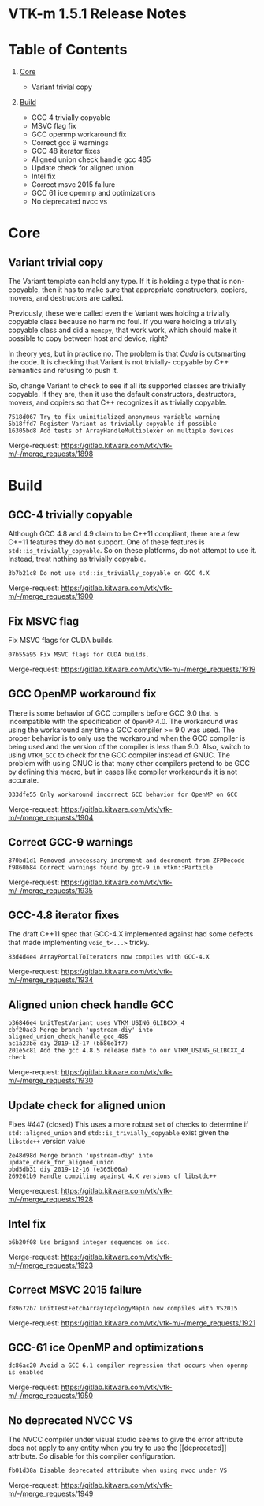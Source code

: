 VTK-m 1.5.1 Release Notes
=======================

# Table of Contents
1. [Core](#Core)
     - Variant trivial copy

2. [Build](#Build)
     - GCC 4 trivially copyable
     - MSVC flag fix
     - GCC openmp workaround fix
     - Correct gcc 9 warnings
     - GCC 48 iterator fixes
     - Aligned union check handle gcc 485
     - Update check for aligned union
     - Intel fix
     - Correct msvc 2015 failure
     - GCC 61 ice openmp and optimizations
     - No deprecated nvcc vs

# Core

## Variant trivial copy

The Variant template can hold any type. If it is holding a type that is
non-copyable, then it has to make sure that appropriate constructors,
copiers, movers, and destructors are called.

Previously, these were called even the Variant was holding a trivially
copyable class because no harm no foul. If you were holding a trivially
copyable class and did a `memcpy`, that work work, which should make it
possible to copy between host and device, right?

In theory yes, but in practice no. The problem is that _Cuda_ is
outsmarting the code. It is checking that Variant is not trivially-
copyable by C++ semantics and refusing to push it.

So, change Variant to check to see if all its supported classes are
trivially copyable. If they are, then it use the default constructors,
destructors, movers, and copiers so that C++ recognizes it as trivially
copyable.

    7518d067 Try to fix uninitialized anonymous variable warning
    5b18ffd7 Register Variant as trivially copyable if possible
    16305bd8 Add tests of ArrayHandleMultiplexer on multiple devices

Merge-request: https://gitlab.kitware.com/vtk/vtk-m/-/merge_requests/1898

# Build

## GCC-4 trivially copyable

Although GCC 4.8 and 4.9 claim to be C++11 compliant, there are a few
C++11 features they do not support. One of these features is
`std::is_trivially_copyable`. So on these platforms, do not attempt to use
it. Instead, treat nothing as trivially copyable.

    3b7b21c8 Do not use std::is_trivially_copyable on GCC 4.X

Merge-request: https://gitlab.kitware.com/vtk/vtk-m/-/merge_requests/1900

## Fix MSVC flag

Fix MSVC flags for CUDA builds.

    07b55a95 Fix MSVC flags for CUDA builds.

Merge-request: https://gitlab.kitware.com/vtk/vtk-m/-/merge_requests/1919

## GCC OpenMP workaround fix

There is some behavior of GCC compilers before GCC 9.0 that is
incompatible with the specification of `OpenMP` 4.0. The workaround was
using the workaround any time a GCC compiler >= 9.0 was used. The proper
behavior is to only use the workaround when the GCC compiler is being
used and the version of the compiler is less than 9.0.
Also, switch to using `VTKM_GCC` to check for the GCC compiler instead of
GNUC. The problem with using GNUC is that many other compilers
pretend to be GCC by defining this macro, but in cases like compiler
workarounds it is not accurate.

    033dfe55 Only workaround incorrect GCC behavior for OpenMP on GCC

Merge-request: https://gitlab.kitware.com/vtk/vtk-m/-/merge_requests/1904

## Correct GCC-9 warnings

    870bd1d1 Removed unnecessary increment and decrement from ZFPDecode
    f9860b84 Correct warnings found by gcc-9 in vtkm::Particle

Merge-request: https://gitlab.kitware.com/vtk/vtk-m/-/merge_requests/1935

## GCC-4.8 iterator fixes

The draft C++11 spec that GCC-4.X implemented against had some
defects that made implementing `void_t<...>` tricky.

    83d4d4e4 ArrayPortalToIterators now compiles with GCC-4.X

Merge-request: https://gitlab.kitware.com/vtk/vtk-m/-/merge_requests/1934

## Aligned union check handle GCC

    b36846e4 UnitTestVariant uses VTKM_USING_GLIBCXX_4
    cbf20ac3 Merge branch 'upstream-diy' into aligned_union_check_handle_gcc_485
    ac1a23be diy 2019-12-17 (bb86e1f7)
    201e5c81 Add the gcc 4.8.5 release date to our VTKM_USING_GLIBCXX_4 check

Merge-request: https://gitlab.kitware.com/vtk/vtk-m/-/merge_requests/1930

## Update check for aligned union

Fixes #447 (closed)
This uses a more robust set of checks to determine if `std::aligned_union`
and `std::is_trivially_copyable` exist given the `libstdc++` version value

    2e48d98d Merge branch 'upstream-diy' into update_check_for_aligned_union
    bbd5db31 diy 2019-12-16 (e365b66a)
    269261b9 Handle compiling against 4.X versions of libstdc++

Merge-request: https://gitlab.kitware.com/vtk/vtk-m/-/merge_requests/1928

## Intel fix

    b6b20f08 Use brigand integer sequences on icc.

Merge-request: https://gitlab.kitware.com/vtk/vtk-m/-/merge_requests/1923

## Correct MSVC 2015 failure

    f89672b7 UnitTestFetchArrayTopologyMapIn now compiles with VS2015

Merge-request: https://gitlab.kitware.com/vtk/vtk-m/-/merge_requests/1921

## GCC-61 ice OpenMP and optimizations

    dc86ac20 Avoid a GCC 6.1 compiler regression that occurs when openmp is enabled

Merge-request: https://gitlab.kitware.com/vtk/vtk-m/-/merge_requests/1950

## No deprecated NVCC VS

The NVCC compiler under visual studio seems to give the error attribute does
not apply to any entity when you try to use the [[deprecated]] attribute.
So disable for this compiler configuration.

    fb01d38a Disable deprecated attribute when using nvcc under VS

Merge-request: https://gitlab.kitware.com/vtk/vtk-m/-/merge_requests/1949

